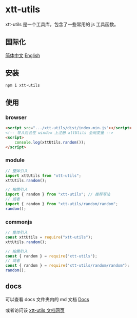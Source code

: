 # xtt-utils

xtt-utils 是一个工具库，包含了一些常用的 js 工具函数。

## 国际化

[简体中文](./README_CN.md)
[English](./README.md)

## 安装

```bash
npm i xtt-utils
```

## 使用

### browser

```html
<script src=".../xtt-utils/dist/index.min.js"></script>
<!-- 导入后会在 window 上注册 xttUtils 全局变量 -->
<script>
	console.log(xttUtils.random());
</script>
```

### module

```javascript
// 整体引入
import xttUtils from "xtt-utils";
xttUtils.random();

// 按需引入
import { random } from "xtt-utils"; // 推荐写法
// 或者
import { random } from "xtt-utils/random/random";
random();
```

### commonjs

```javascript
// 整体引入
const xttUtils = require("xtt-utils");
xttUtils.random();

// 按需引入
const { random } = require("xtt-utils");
// 或者
const { random } = require("xtt-utils/random/random");
random();
```

## docs

可以查看 docs 文件夹内的 md 文档 [Docs](./docs/api/cn/api.md)

或者访问该 [xtt-utils 文档网页](https://xiaotong-tong.github.io/xtt-utils-docs/index.html)
